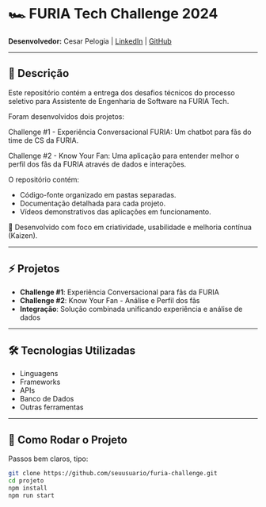 # 🏎️ FURIA Tech Challenge 2024

**Desenvolvedor:** Cesar Pelogia | [LinkedIn](https://www.linkedin.com/in/cesar-augusto-anselmo-pelogia-truyts-94a08a268/) | [GitHub](https://github.com/cesarpelogia)

---

## 🎯 Descrição
Este repositório contém a entrega dos desafios técnicos do processo seletivo para Assistente de Engenharia de Software na FURIA Tech.

Foram desenvolvidos dois projetos:

Challenge #1 - Experiência Conversacional FURIA: Um chatbot para fãs do time de CS da FURIA.

Challenge #2 - Know Your Fan: Uma aplicação para entender melhor o perfil dos fãs da FURIA através de dados e interações.

O repositório contém:

- Código-fonte organizado em pastas separadas.
- Documentação detalhada para cada projeto.
- Vídeos demonstrativos das aplicações em funcionamento.

🚀 Desenvolvido com foco em criatividade, usabilidade e melhoria contínua (Kaizen).

---

## ⚡ Projetos
- **Challenge #1**: Experiência Conversacional para fãs da FURIA
- **Challenge #2**: Know Your Fan - Análise e Perfil dos fãs
- **Integração**: Solução combinada unificando experiência e análise de dados

---

## 🛠️ Tecnologias Utilizadas
- Linguagens
- Frameworks
- APIs
- Banco de Dados
- Outras ferramentas

---

## 🚀 Como Rodar o Projeto
Passos bem claros, tipo:
```bash
git clone https://github.com/seuusuario/furia-challenge.git
cd projeto
npm install
npm run start
